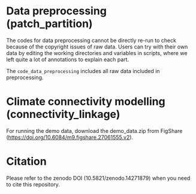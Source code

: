 # Data preprocessing (patch_partition)

The codes for data preprocessing cannot be directly re-run to check because of the copyright issues of raw data. Users can try with their own data by editing the working directories and variables in scripts, where we left quite a lot of annotations to explain each part.


The `code_data_preprocessing` includes all raw data included in preprocessing.

# Climate connectivity modelling (connectivity_linkage)

For running the demo data, download the demo_data.zip from FigShare (https://doi.org/10.6084/m9.figshare.27061555.v2).


# Citation
Please refer to the zenodo DOI (10.5821/zenodo.14271879) when you need to cite this repository.
